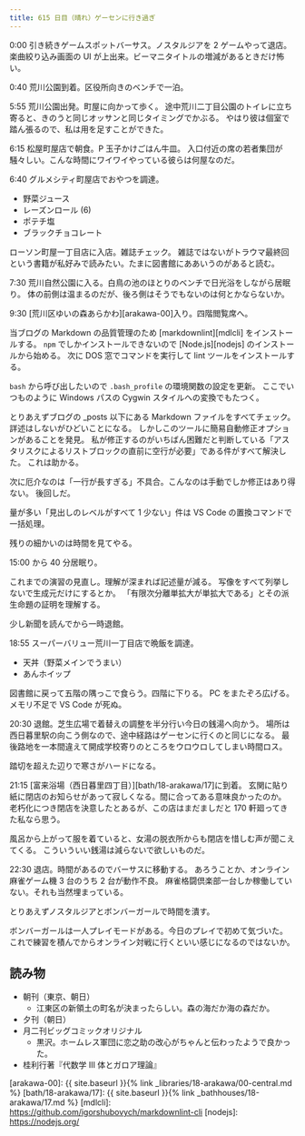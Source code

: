 ```yaml
---
title: 615 日目（晴れ）ゲーセンに行き過ぎ
---
```


0:00 引き続きゲームスポットバーサス。ノスタルジアを 2 ゲームやって退店。
楽曲絞り込み画面の UI が上出来。ビーマニタイトルの増減があるときだけ怖い。

0:40 荒川公園到着。区役所向きのベンチで一泊。

5:55 荒川公園出発。町屋に向かって歩く。
途中荒川二丁目公園のトイレに立ち寄ると、きのうと同じオッサンと同じタイミングでかぶる。
やはり彼は個室で踏ん張るので、私は用を足すことができた。

6:15 松屋町屋店で朝食。P 玉子かけごはん牛皿。
入口付近の席の若者集団が騒々しい。こんな時間にワイワイやっている彼らは何屋なのだ。

6:40 グルメシティ町屋店でおやつを調達。

* 野菜ジュース
* レーズンロール (6)
* ポテチ塩
* ブラックチョコレート

ローソン町屋一丁目店に入店。雑誌チェック。
雑誌ではないがトラウマ最終回という書籍が私好みで読みたい。たまに図書館にああいうのがあると読む。

7:30 荒川自然公園に入る。白鳥の池のほとりのベンチで日光浴をしながら居眠り。
体の前側は温まるのだが、後ろ側はそうでもないのは何とかならないか。

9:30 [荒川区ゆいの森あらかわ][arakawa-00]入り。四階閲覧席へ。

当ブログの Markdown の品質管理のため [markdownlint][mdlcli] をインストールする。
`npm` でしかインストールできないので [Node.js][nodejs] のインストールから始める。
次に DOS 窓でコマンドを実行して lint ツールをインストールする。

`bash` から呼び出したいので `.bash_profile` の環境関数の設定を更新。
ここでいつものように Windows パスの Cygwin スタイルへの変換でもたつく。

とりあえずブログの _posts 以下にある Markdown ファイルをすべてチェック。
詳述はしないがひどいことになる。
しかしこのツールに簡易自動修正オプションがあることを発見。
私が修正するのがいちばん困難だと判断している「アスタリスクによるリストブロックの直前に空行が必要」である件がすべて解決した。
これは助かる。

次に厄介なのは「一行が長すぎる」不具合。こんなのは手動でしか修正はあり得ない。
後回しだ。

量が多い「見出しのレベルがすべて 1 少ない」件は VS Code の置換コマンドで一括処理。

残りの細かいのは時間を見てやる。

15:00 から 40 分居眠り。

これまでの演習の見直し。理解が深まれば記述量が減る。
写像をすべて列挙しないで生成元だけにするとか。
「有限次分離単拡大が単拡大である」とその派生命題の証明を理解する。

少し新聞を読んでから一時退館。

18:55 スーパーバリュー荒川一丁目店で晩飯を調達。

* 天丼（野菜メインでうまい）
* あんホイップ

図書館に戻って五階の隅っこで食らう。四階に下りる。
PC をまたぞろ広げる。メモリ不足で VS Code が死ぬ。

20:30 退館。芝生広場で着替えの調整を半分行い今日の銭湯へ向かう。
場所は西日暮里駅の向こう側なので、途中経路はゲーセンに行くのと同じになる。
最後路地を一本間違えて開成学校寄りのところをウロウロしてしまい時間ロス。

踏切を超えた辺りで寒さがハードになる。

21:15 [富来浴場（西日暮里四丁目）][bath/18-arakawa/17]に到着。
玄関に貼り紙に閉店のお知らせがあって寂しくなる。間に合ってある意味良かったのか。
老朽化につき閉店を決意したとあるが、この店はまだましだと 170 軒廻ってきた私なら思う。

風呂から上がって服を着ていると、女湯の脱衣所からも閉店を惜しむ声が聞こえてくる。
こういういい銭湯は減らないで欲しいものだ。

22:30 退店。時間があるのでバーサスに移動する。
あろうことか、オンライン麻雀ゲーム機 3 台のうち 2 台が動作不良。
麻雀格闘倶楽部一台しか稼働していない。それも当然埋まっている。

とりあえずノスタルジアとボンバーガールで時間を潰す。

ボンバーガールは一人プレイモードがある。今日のプレイで初めて気づいた。
これで練習を積んでからオンライン対戦に行くといい感じになるのではないか。

## 読み物

* 朝刊（東京、朝日）
  * 江東区の新領土の町名が決まったらしい。森の海だか海の森だか。
* 夕刊（朝日）
* 月二刊ビッグコミックオリジナル
  * 黒沢。ホームレス軍団に恋之助の改心がちゃんと伝わったようで良かった。
* 桂利行著『代数学 III 体とガロア理論』

[arakawa-00]: {{ site.baseurl }}{% link _libraries/18-arakawa/00-central.md %}
[bath/18-arakawa/17]: {{ site.baseurl }}{% link _bathhouses/18-arakawa/17.md %}
[mdlcli]: https://github.com/igorshubovych/markdownlint-cli
[nodejs]: https://nodejs.org/
